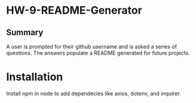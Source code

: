 # HW-9-README-Generator

## Summary

A user is prompted for their github username and is asked a series of questions. The answers populate a README generated for future projects.

# Installation
Install npm in node to add dependecies like axios, dotenv, and inquirer.